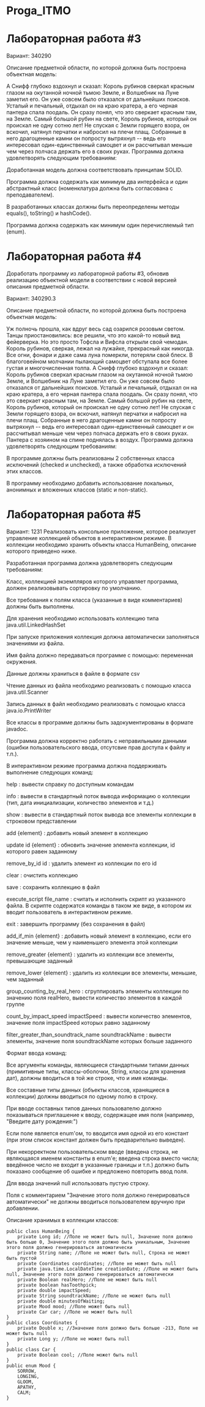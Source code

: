 # Proga_ITMO

# Лабораторная работа #3

Вариант: 340290

Описание предметной области, по которой должна быть построена объектная модель:

А Снифф глубоко вздохнул и сказал: Король рубинов сверкал красным глазом на окутанной ночной тьмою Земле, и Волшебник на Луне заметил его. Он уже совсем было отказался от дальнейших поисков. Усталый и печальный, отдыхал он на краю кратера, а его черная пантера спала поодаль. Он сразу понял, что это сверкает красным там, на Земле. Самый большой рубин на свете, Король рубинов, который он проискал не одну сотню лет! Не спуская с Земли горящего взора, он вскочил, натянул перчатки и набросил на плечи плащ. Собранные в него драгоценные камни он попросту вытряхнул -- ведь его интересовал один-единственный самоцвет и он рассчитывал меньше чем через полчаса держать его в своих руках.
Программа должна удовлетворять следующим требованиям:

Доработанная модель должна соответствовать принципам SOLID.

Программа должна содержать как минимум два интерфейса и один абстрактный класс (номенклатура должна быть согласована с преподавателем).

В разработанных классах должны быть переопределены методы equals(), toString() и hashCode().

Программа должна содержать как минимум один перечисляемый тип (enum).

# Лабораторная работа #4

Доработать программу из лабораторной работы #3, обновив реализацию объектной модели в соответствии с новой версией описания предметной области.

Вариант: 340290.3

Описание предметной области, по которой должна быть построена объектная модель:

Уж полночь прошла, как вдруг весь сад озарился розовым светом. Танцы приостановились: все решили, что это какой-то новый вид фейерверка. Но это просто Тофсла и Вифсла открыли свой чемодан. Король рубинов, сверкая, лежал на лужайке, прекрасный как никогда. Все огни, фонари и даже сама луна померкли, потеряли свой блеск. В благоговейном молчании пылающий самоцвет обступала все более густая и многочисленная толпа. А Снифф глубоко вздохнул и сказал: Король рубинов сверкал красным глазом на окутанной ночной тьмою Земле, и Волшебник на Луне заметил его. Он уже совсем было отказался от дальнейших поисков. Усталый и печальный, отдыхал он на краю кратера, а его черная пантера спала поодаль. Он сразу понял, что это сверкает красным там, на Земле. Самый большой рубин на свете, Король рубинов, который он проискал не одну сотню лет! Не спуская с Земли горящего взора, он вскочил, натянул перчатки и набросил на плечи плащ. Собранные в него драгоценные камни он попросту вытряхнул -- ведь его интересовал один-единственный самоцвет и он рассчитывал меньше чем через полчаса держать его в своих руках. Пантера с хозяином на спине поднялась в воздух.
Программа должна удовлетворять следующим требованиям:

В программе должны быть реализованы 2 собственных класса исключений (checked и unchecked), а также обработка исключений этих классов.

В программу необходимо добавить использование локальных, анонимных и вложенных классов (static и non-static).

# Лабораторная работа #5

Вариант: 1231
Реализовать консольное приложение, которое реализует управление коллекцией объектов в интерактивном режиме. В коллекции необходимо хранить объекты класса HumanBeing, описание которого приведено ниже.


Разработанная программа должна удовлетворять следующим требованиям:

Класс, коллекцией экземпляров которого управляет программа, должен реализовывать сортировку по умолчанию.

Все требования к полям класса (указанные в виде комментариев) должны быть выполнены.

Для хранения необходимо использовать коллекцию типа java.util.LinkedHashSet

При запуске приложения коллекция должна автоматически заполняться значениями из файла.

Имя файла должно передаваться программе с помощью: переменная окружения.

Данные должны храниться в файле в формате csv

Чтение данных из файла необходимо реализовать с помощью класса java.util.Scanner

Запись данных в файл необходимо реализовать с помощью класса java.io.PrintWriter

Все классы в программе должны быть задокументированы в формате javadoc.

Программа должна корректно работать с неправильными данными (ошибки пользовательского ввода, отсутсвие прав доступа к файлу и т.п.).

В интерактивном режиме программа должна поддерживать выполнение следующих команд:


help : вывести справку по доступным командам

info : вывести в стандартный поток вывода информацию о коллекции (тип, дата инициализации, количество элементов и т.д.)

show : вывести в стандартный поток вывода все элементы коллекции в строковом представлении

add {element} : добавить новый элемент в коллекцию

update id {element} : обновить значение элемента коллекции, id которого равен заданному

remove_by_id id : удалить элемент из коллекции по его id

clear : очистить коллекцию

save : сохранить коллекцию в файл

execute_script file_name : считать и исполнить скрипт из указанного файла. В скрипте содержатся команды в таком же виде, в котором их вводит пользователь в интерактивном режиме.

exit : завершить программу (без сохранения в файл)

add_if_min {element} : добавить новый элемент в коллекцию, если его значение меньше, чем у наименьшего элемента этой коллекции

remove_greater {element} : удалить из коллекции все элементы, превышающие заданный

remove_lower {element} : удалить из коллекции все элементы, меньшие, чем заданный

group_counting_by_real_hero : сгруппировать элементы коллекции по значению поля realHero, вывести количество элементов в каждой группе

count_by_impact_speed impactSpeed : вывести количество элементов, значение поля impactSpeed которых равно заданному

filter_greater_than_soundtrack_name soundtrackName : вывести элементы, значение поля soundtrackName которых больше заданного


Формат ввода команд:

Все аргументы команды, являющиеся стандартными типами данных (примитивные типы, классы-оболочки, String, классы для хранения дат), должны вводиться в той же строке, что и имя команды.

Все составные типы данных (объекты классов, хранящиеся в коллекции) должны вводиться по одному полю в строку.

При вводе составных типов данных пользователю должно показываться приглашение к вводу, содержащее имя поля (например, "Введите дату рождения:")

Если поле является enum'ом, то вводится имя одной из его констант (при этом список констант должен быть предварительно выведен).

При некорректном пользовательском вводе (введена строка, не являющаяся именем константы в enum'е; введена строка вместо числа; введённое число не входит в указанные границы и т.п.) должно быть показано сообщение об ошибке и предложено повторить ввод поля.

Для ввода значений null использовать пустую строку.

Поля с комментарием "Значение этого поля должно генерироваться автоматически" не должны вводиться пользователем вручную при добавлении.


Описание хранимых в коллекции классов:

    public class HumanBeing {
        private Long id; //Поле не может быть null, Значение поля должно быть больше 0, Значение этого поля должно быть уникальным, Значение этого поля должно генерироваться автоматически
        private String name; //Поле не может быть null, Строка не может быть пустой
        private Coordinates coordinates; //Поле не может быть null
        private java.time.LocalDateTime creationDate; //Поле не может быть null, Значение этого поля должно генерироваться автоматически
        private Boolean realHero; //Поле не может быть null
        private boolean hasToothpick;
        private double impactSpeed;
        private String soundtrackName; //Поле не может быть null
        private double minutesOfWaiting;
        private Mood mood; //Поле может быть null
        private Car car; //Поле не может быть null
    }
    public class Coordinates {
        private Double x; //Значение поля должно быть больше -213, Поле не может быть null
        private Long y; //Поле не может быть null
    }
    public class Car {
        private Boolean cool; //Поле может быть null
    }
    public enum Mood {
        SORROW,
        LONGING,
        GLOOM,
        APATHY,
        CALM;
    }
